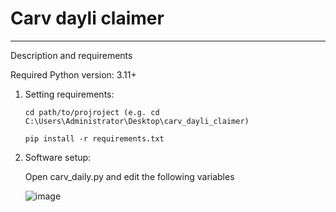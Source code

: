 # Carv dayli claimer
<hr>

Description and requirements

Required Python version: 3.11+

1. Setting requirements:
   ```
   cd path/to/projroject (e.g. cd C:\Users\Administrator\Desktop\carv_dayli_claimer)
   ```

   ```
   pip install -r requirements.txt
   ```

2. Software setup:
   
   Open carv_daily.py and edit the following variables
  
   ![image](https://github.com/deerfern9/carv_daily_claimer/assets/81830808/9ca941a5-84ff-4b4c-bab7-132f19dbc6a9)
